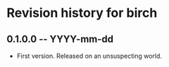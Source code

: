 # Revision history for birch

## 0.1.0.0  -- YYYY-mm-dd

* First version. Released on an unsuspecting world.
